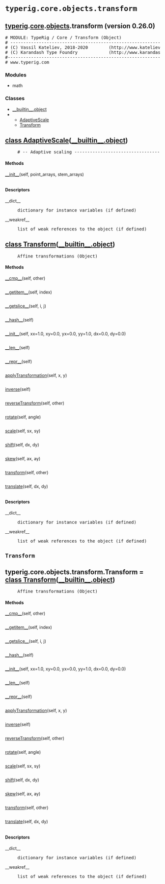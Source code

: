 

<a name="typerig.core.objects.transform"></a>

# `typerig.core.objects.transform`


<h2><a href="./typerig.html">typerig</a>.<a href="./typerig.core.html">core</a>.<a href="./typerig.core.objects.html">objects</a>.transform (<span class="info">version 0.26.0)</h2> <div class="module">  <div class="docstring">

<pre class="doc" markdown="0"># MODULE: TypeRig / Core / Transform (Object)
# -----------------------------------------------------------
# (C) Vassil Kateliev, 2018-2020        (http://www.kateliev.com)
# (C) Karandash Type Foundry            (http://www.karandash.eu)
#------------------------------------------------------------
# www.typerig.com</pre>

</div>  <div class="modules"><h3>Modules</h3><ul class="list"><li>math</li></ul></div>  <div class="classes"><h3>Classes</h3><ul class="tree"><li><span class="class-name"><a href="./__builtin__.html#object">__builtin__.object</a></span></li><li><ul class="tree"><li><span class="class-name"><a href="./typerig.core.objects.transform.html#AdaptiveScale">AdaptiveScale</a></span></li><li><span class="class-name"><a href="./typerig.core.objects.transform.html#Transform">Transform</a></span></li></ul></li></ul><dl class="classes"><dt class="class"><h2><a name="AdaptiveScale" href="#AdaptiveScale">class <span class="class-name">AdaptiveScale</span></a>(<a href="./__builtin__.html#object">__builtin__.object</a>)</h2></dt><dd class="class"><dd>


<pre class="doc" markdown="0"># -- Adaptive scaling ------------------------------------</pre>


</dd><h4 class="head-methods">Methods </h4><dl class="function"><dt><a name="AdaptiveScale-__init__" href="#AdaptiveScale-__init__"><span class="function-name">__init__</span></a><span class="argspec">(self, point_arrays, stem_arrays)</span></dt><dd>

<pre class="doc" markdown="0"></pre>

</dd></dl>

  <h4 class="head-desc">Descriptors </h4><dl class="descriptor"><dt>__dict__</dt>
<dd>

<pre class="doc" markdown="0">dictionary for instance variables (if defined)</pre>

</dd>
</dl>
<dl class="descriptor"><dt>__weakref__</dt>
<dd>

<pre class="doc" markdown="0">list of weak references to the object (if defined)</pre>

</dd>
</dl>
</dd>
<dt class="class"><h2><a name="Transform" href="#Transform">class <span class="class-name">Transform</span></a>(<a href="./__builtin__.html#object">__builtin__.object</a>)</h2></dt><dd class="class"><dd>


<pre class="doc" markdown="0">Affine transformations (Object)</pre>


</dd><h4 class="head-methods">Methods </h4><dl class="function"><dt><a name="Transform-__cmp__" href="#Transform-__cmp__"><span class="function-name">__cmp__</span></a><span class="argspec">(self, other)</span></dt><dd>

<pre class="doc" markdown="0"></pre>

</dd></dl>
<dl class="function"><dt><a name="Transform-__getitem__" href="#Transform-__getitem__"><span class="function-name">__getitem__</span></a><span class="argspec">(self, index)</span></dt><dd>

<pre class="doc" markdown="0"></pre>

</dd></dl>
<dl class="function"><dt><a name="Transform-__getslice__" href="#Transform-__getslice__"><span class="function-name">__getslice__</span></a><span class="argspec">(self, i, j)</span></dt><dd>

<pre class="doc" markdown="0"></pre>

</dd></dl>
<dl class="function"><dt><a name="Transform-__hash__" href="#Transform-__hash__"><span class="function-name">__hash__</span></a><span class="argspec">(self)</span></dt><dd>

<pre class="doc" markdown="0"></pre>

</dd></dl>
<dl class="function"><dt><a name="Transform-__init__" href="#Transform-__init__"><span class="function-name">__init__</span></a><span class="argspec">(self, xx<span class="parameter-default">=1.0</span>, xy<span class="parameter-default">=0.0</span>, yx<span class="parameter-default">=0.0</span>, yy<span class="parameter-default">=1.0</span>, dx<span class="parameter-default">=0.0</span>, dy<span class="parameter-default">=0.0</span>)</span></dt><dd>

<pre class="doc" markdown="0"></pre>

</dd></dl>
<dl class="function"><dt><a name="Transform-__len__" href="#Transform-__len__"><span class="function-name">__len__</span></a><span class="argspec">(self)</span></dt><dd>

<pre class="doc" markdown="0"></pre>

</dd></dl>
<dl class="function"><dt><a name="Transform-__repr__" href="#Transform-__repr__"><span class="function-name">__repr__</span></a><span class="argspec">(self)</span></dt><dd>

<pre class="doc" markdown="0"></pre>

</dd></dl>
<dl class="function"><dt><a name="Transform-applyTransformation" href="#Transform-applyTransformation"><span class="function-name">applyTransformation</span></a><span class="argspec">(self, x, y)</span></dt><dd>

<pre class="doc" markdown="0"></pre>

</dd></dl>
<dl class="function"><dt><a name="Transform-inverse" href="#Transform-inverse"><span class="function-name">inverse</span></a><span class="argspec">(self)</span></dt><dd>

<pre class="doc" markdown="0"></pre>

</dd></dl>
<dl class="function"><dt><a name="Transform-reverseTransform" href="#Transform-reverseTransform"><span class="function-name">reverseTransform</span></a><span class="argspec">(self, other)</span></dt><dd>

<pre class="doc" markdown="0"></pre>

</dd></dl>
<dl class="function"><dt><a name="Transform-rotate" href="#Transform-rotate"><span class="function-name">rotate</span></a><span class="argspec">(self, angle)</span></dt><dd>

<pre class="doc" markdown="0"></pre>

</dd></dl>
<dl class="function"><dt><a name="Transform-scale" href="#Transform-scale"><span class="function-name">scale</span></a><span class="argspec">(self, sx, sy)</span></dt><dd>

<pre class="doc" markdown="0"></pre>

</dd></dl>
<dl class="function"><dt><a name="Transform-shift" href="#Transform-shift"><span class="function-name">shift</span></a><span class="argspec">(self, dx, dy)</span></dt><dd>

<pre class="doc" markdown="0"></pre>

</dd></dl>
<dl class="function"><dt><a name="Transform-skew" href="#Transform-skew"><span class="function-name">skew</span></a><span class="argspec">(self, ax, ay)</span></dt><dd>

<pre class="doc" markdown="0"></pre>

</dd></dl>
<dl class="function"><dt><a name="Transform-transform" href="#Transform-transform"><span class="function-name">transform</span></a><span class="argspec">(self, other)</span></dt><dd>

<pre class="doc" markdown="0"></pre>

</dd></dl>
<dl class="function"><dt><a name="Transform-translate" href="#Transform-translate"><span class="function-name">translate</span></a><span class="argspec">(self, dx, dy)</span></dt><dd>

<pre class="doc" markdown="0"></pre>

</dd></dl>

  <h4 class="head-desc">Descriptors </h4><dl class="descriptor"><dt>__dict__</dt>
<dd>

<pre class="doc" markdown="0">dictionary for instance variables (if defined)</pre>

</dd>
</dl>
<dl class="descriptor"><dt>__weakref__</dt>
<dd>

<pre class="doc" markdown="0">list of weak references to the object (if defined)</pre>

</dd>
</dl>
</dd></dl></div></div>


<a name="typerig.core.objects.transform.Transform"></a>

## `Transform`


<dt class="class"><h2><span class="class-name">typerig.core.objects.transform.Transform</span> = <a name="typerig.core.objects.transform.Transform" href="#typerig.core.objects.transform.Transform">class Transform</a>(<a href="./__builtin__.html#object">__builtin__.object</a>)</h2></dt><dd class="class"><dd>


<pre class="doc" markdown="0">Affine transformations (Object)</pre>


</dd><h4 class="head-methods">Methods </h4><dl class="function"><dt><a name="Transform-__cmp__" href="#Transform-__cmp__"><span class="function-name">__cmp__</span></a><span class="argspec">(self, other)</span></dt><dd>

<pre class="doc" markdown="0"></pre>

</dd></dl>
<dl class="function"><dt><a name="Transform-__getitem__" href="#Transform-__getitem__"><span class="function-name">__getitem__</span></a><span class="argspec">(self, index)</span></dt><dd>

<pre class="doc" markdown="0"></pre>

</dd></dl>
<dl class="function"><dt><a name="Transform-__getslice__" href="#Transform-__getslice__"><span class="function-name">__getslice__</span></a><span class="argspec">(self, i, j)</span></dt><dd>

<pre class="doc" markdown="0"></pre>

</dd></dl>
<dl class="function"><dt><a name="Transform-__hash__" href="#Transform-__hash__"><span class="function-name">__hash__</span></a><span class="argspec">(self)</span></dt><dd>

<pre class="doc" markdown="0"></pre>

</dd></dl>
<dl class="function"><dt><a name="Transform-__init__" href="#Transform-__init__"><span class="function-name">__init__</span></a><span class="argspec">(self, xx<span class="parameter-default">=1.0</span>, xy<span class="parameter-default">=0.0</span>, yx<span class="parameter-default">=0.0</span>, yy<span class="parameter-default">=1.0</span>, dx<span class="parameter-default">=0.0</span>, dy<span class="parameter-default">=0.0</span>)</span></dt><dd>

<pre class="doc" markdown="0"></pre>

</dd></dl>
<dl class="function"><dt><a name="Transform-__len__" href="#Transform-__len__"><span class="function-name">__len__</span></a><span class="argspec">(self)</span></dt><dd>

<pre class="doc" markdown="0"></pre>

</dd></dl>
<dl class="function"><dt><a name="Transform-__repr__" href="#Transform-__repr__"><span class="function-name">__repr__</span></a><span class="argspec">(self)</span></dt><dd>

<pre class="doc" markdown="0"></pre>

</dd></dl>
<dl class="function"><dt><a name="Transform-applyTransformation" href="#Transform-applyTransformation"><span class="function-name">applyTransformation</span></a><span class="argspec">(self, x, y)</span></dt><dd>

<pre class="doc" markdown="0"></pre>

</dd></dl>
<dl class="function"><dt><a name="Transform-inverse" href="#Transform-inverse"><span class="function-name">inverse</span></a><span class="argspec">(self)</span></dt><dd>

<pre class="doc" markdown="0"></pre>

</dd></dl>
<dl class="function"><dt><a name="Transform-reverseTransform" href="#Transform-reverseTransform"><span class="function-name">reverseTransform</span></a><span class="argspec">(self, other)</span></dt><dd>

<pre class="doc" markdown="0"></pre>

</dd></dl>
<dl class="function"><dt><a name="Transform-rotate" href="#Transform-rotate"><span class="function-name">rotate</span></a><span class="argspec">(self, angle)</span></dt><dd>

<pre class="doc" markdown="0"></pre>

</dd></dl>
<dl class="function"><dt><a name="Transform-scale" href="#Transform-scale"><span class="function-name">scale</span></a><span class="argspec">(self, sx, sy)</span></dt><dd>

<pre class="doc" markdown="0"></pre>

</dd></dl>
<dl class="function"><dt><a name="Transform-shift" href="#Transform-shift"><span class="function-name">shift</span></a><span class="argspec">(self, dx, dy)</span></dt><dd>

<pre class="doc" markdown="0"></pre>

</dd></dl>
<dl class="function"><dt><a name="Transform-skew" href="#Transform-skew"><span class="function-name">skew</span></a><span class="argspec">(self, ax, ay)</span></dt><dd>

<pre class="doc" markdown="0"></pre>

</dd></dl>
<dl class="function"><dt><a name="Transform-transform" href="#Transform-transform"><span class="function-name">transform</span></a><span class="argspec">(self, other)</span></dt><dd>

<pre class="doc" markdown="0"></pre>

</dd></dl>
<dl class="function"><dt><a name="Transform-translate" href="#Transform-translate"><span class="function-name">translate</span></a><span class="argspec">(self, dx, dy)</span></dt><dd>

<pre class="doc" markdown="0"></pre>

</dd></dl>

  <h4 class="head-desc">Descriptors </h4><dl class="descriptor"><dt>__dict__</dt>
<dd>

<pre class="doc" markdown="0">dictionary for instance variables (if defined)</pre>

</dd>
</dl>
<dl class="descriptor"><dt>__weakref__</dt>
<dd>

<pre class="doc" markdown="0">list of weak references to the object (if defined)</pre>

</dd>
</dl>
</dd>
